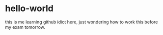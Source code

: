 # hello-world
this is me learning github
idiot here, just wondering how to work this before my exam tomorrow.
